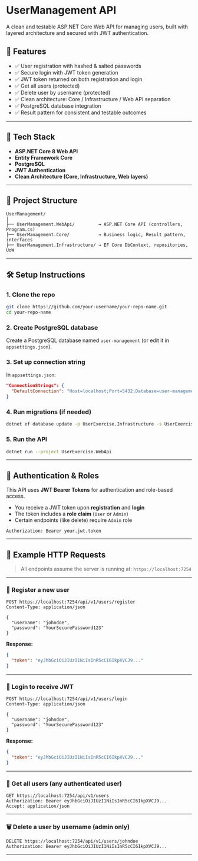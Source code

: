 # UserManagement API

A clean and testable ASP.NET Core Web API for managing users, built with layered architecture and secured with JWT authentication.

## 🚀 Features

- ✅ User registration with hashed & salted passwords
- ✅ Secure login with JWT token generation
- ✅ JWT token returned on both registration and login
- ✅ Get all users (protected)
- ✅ Delete user by username (protected)
- ✅ Clean architecture: Core / Infrastructure / Web API separation
- ✅ PostgreSQL database integration
- ✅ Result pattern for consistent and testable outcomes

---

## 🧱 Tech Stack

- **ASP.NET Core 8 Web API**
- **Entity Framework Core**
- **PostgreSQL**
- **JWT Authentication**
- **Clean Architecture (Core, Infrastructure, Web layers)**

---

## 📁 Project Structure

```
UserManagement/
│
├── UserManagement.WebApi/         → ASP.NET Core API (controllers, Program.cs)
├── UserManagement.Core/           → Business logic, Result pattern, interfaces
├── UserManagement.Infrastructure/ → EF Core DbContext, repositories, UoW
```

---

## 🛠️ Setup Instructions

### 1. Clone the repo
```bash
git clone https://github.com/your-username/your-repo-name.git
cd your-repo-name
```

### 2. Create PostgreSQL database

Create a PostgreSQL database named `user-management` (or edit it in `appsettings.json`).

### 3. Set up connection string

In `appsettings.json`:

```json
"ConnectionStrings": {
  "DefaultConnection": "Host=localhost;Port=5432;Database=user-management;Username=postgres;Password=yourpassword"
}
```

### 4. Run migrations (if needed)
```bash
dotnet ef database update -p UserExercise.Infrastructure -s UserExercise.WebApi
```

### 5. Run the API
```bash
dotnet run --project UserExercise.WebApi
```

---

## 🔐 Authentication & Roles

This API uses **JWT Bearer Tokens** for authentication and role-based access.

- You receive a JWT token upon **registration** and **login**
- The token includes a **role claim** (`User` or `Admin`)
- Certain endpoints (like delete) require `Admin` role
  
```http
Authorization: Bearer your.jwt.token
```

---

## 🧪 Example HTTP Requests

> All endpoints assume the server is running at: `https://localhost:7254`

---

### 📌 Register a new user

```http
POST https://localhost:7254/api/v1/users/register
Content-Type: application/json

{
  "username": "johndoe",
  "password": "YourSecurePassword123"
}
```

**Response:**
```json
{
  "token": "eyJhbGciOiJIUzI1NiIsInR5cCI6IkpXVCJ9..."
}
```

---

### 🔐 Login to receive JWT

```http
POST https://localhost:7254/api/v1/users/login
Content-Type: application/json

{
  "username": "johndoe",
  "password": "YourSecurePassword123"
}
```

**Response:**
```json
{
  "token": "eyJhbGciOiJIUzI1NiIsInR5cCI6IkpXVCJ9..."
}
```

---

### 👤 Get all users (any authenticated user)

```http
GET https://localhost:7254/api/v1/users
Authorization: Bearer eyJhbGciOiJIUzI1NiIsInR5cCI6IkpXVCJ9...
Accept: application/json
```

---

### 🗑️ Delete a user by username (admin only)

```http
DELETE https://localhost:7254/api/v1/users/johndoe
Authorization: Bearer eyJhbGciOiJIUzI1NiIsInR5cCI6IkpXVCJ9...
```

---
